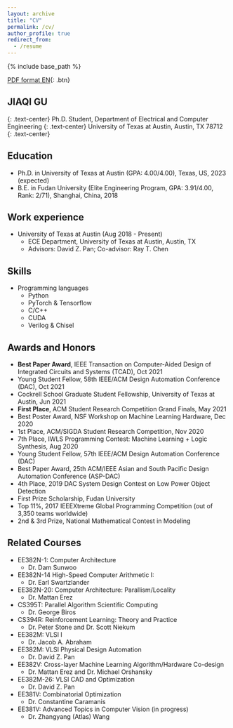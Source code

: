 ```yaml
---
layout: archive
title: "CV"
permalink: /cv/
author_profile: true
redirect_from:
  - /resume
---
```


{% include base_path %}

[PDF format EN](/files/Jiaqi_Gu_CV_EN.pdf){: .btn}

## JIAQI GU
{: .text-center}
Ph.D. Student,  Department of Electrical and Computer Engineering
{: .text-center}
University of Texas at Austin,  Austin, TX 78712
{: .text-center}

Education
------
* Ph.D. in University of Texas at Austin (GPA: 4.00/4.00), Texas, US, 2023 (expected)
* B.E. in Fudan University (Elite Engineering Program, GPA: 3.91/4.00, Rank: 2/71), Shanghai, China, 2018


Work experience
------
* University of Texas at Austin (Aug 2018 - Present)
  * ECE Department, University of Texas at Austin, Austin, TX
  * Advisors: David Z. Pan; Co-advisor: Ray T. Chen


Skills
------
* Programming languages
  * Python
  * PyTorch \& Tensorflow
  * C/C++
  * CUDA
  * Verilog \& Chisel


Awards and Honors
------
* **Best Paper Award**, IEEE Transaction on Computer-Aided Design of Integrated Circuits and Systems (TCAD), Oct 2021
* Young Student Fellow, 58th IEEE/ACM Design Automation Conference (DAC), Oct 2021
* Cockrell School Graduate Student Fellowship, University of Texas at Austin, Jun 2021
* **First Place**, ACM Student Research Competition Grand Finals, May 2021
* Best Poster Award, NSF Workshop on Machine Learning Hardware, Dec 2020
* 1st Place, ACM/SIGDA Student Research Competition, Nov 2020
* 7th Place, IWLS Programming Contest: Machine Learning + Logic Synthesis, Aug 2020
* Young Student Fellow, 57th IEEE/ACM Design Automation Conference (DAC)
* Best Paper Award, 25th ACM/IEEE Asian and South Pacific Design Automation Conference (ASP-DAC)
* 4th Place, 2019 DAC System Design Contest on Low Power Object Detection
* First Prize Scholarship, Fudan University
* Top 11%, 2017 IEEEXtreme Global Programming Competition (out of 3,350 teams worldwide)
* 2nd & 3rd Prize, National Mathematical Contest in Modeling


Related Courses
------
* EE382N-1: Computer Architecture
  * Dr. Dam Sunwoo
* EE382N-14 High-Speed Computer Arithmetic I:
  * Dr. Earl Swartzlander
* EE382N-20: Computer Architecture: Parallism/Locality
  * Dr. Mattan Erez
* CS395T: Parallel Algorithm Scientific Computing
  * Dr. George Biros
* CS394R: Reinforcement Learning: Theory and Practice
  * Dr. Peter Stone and Dr. Scott Niekum
* EE382M: VLSI I
  * Dr. Jacob A. Abraham
* EE382M: VLSI Physical Design Automation
  * Dr. David Z. Pan
* EE382V: Cross-layer Machine Learning Algorithm/Hardware Co-design
  * Dr. Mattan Erez and Dr. Michael Orshansky
* EE382M-26: VLSI CAD and Optimization
  * Dr. David Z. Pan
* EE381V: Combinatorial Optimization
  * Dr. Constantine Caramanis
* EE381V: Advanced Topics in Computer Vision (in progress)
  * Dr. Zhangyang (Atlas) Wang

